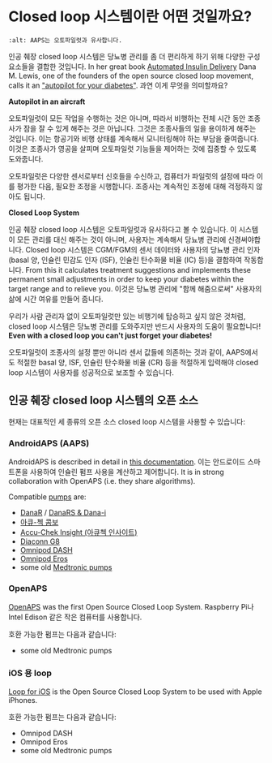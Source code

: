 # Closed loop 시스템이란 어떤 것일까요?

```{image} ../images/autopilot.png
:alt: AAPS는 오토파일럿과 유사합니다.
```

인공 췌장 closed loop 시스템은 당뇨병 관리를 좀 더 편리하게 하기 위해 다양한 구성 요소들을 결합한 것입니다. In her great book [Automated Insulin Delivery](https://www.artificialpancreasbook.com/) Dana M. Lewis, one of the founders of the open source closed loop movement, calls it an ["autopilot for your diabetes"](https://www.artificialpancreasbook.com/3.-getting-started-with-your-aps). 과연 이게 무엇을 의미할까요?

**Autopilot in an aircraft**

오토파일럿이 모든 작업을 수행하는 것은 아니며, 따라서 비행하는 전체 시간 동안 조종사가 잠을 잘 수 있게 해주는 것은 아닙니다. 그것은 조종사들의 일을 용이하게 해주는 것입니다. 이는 항공기와 비행 상태를 계속해서 모니터링해야 하는 부담을 줄여줍니다. 이것은 조종사가 영공을 살피며 오토파일럿 기능들을 제어하는 것에 집중할 수 있도록 도와줍니다.

오토파일럿은 다양한 센서로부터 신호들을 수신하고, 컴퓨터가 파일럿의 설정에 따라 이를 평가한 다음, 필요한 조정을 시행합니다. 조종사는 계속적인 조정에 대해 걱정하지 않아도 됩니다.

**Closed Loop System**

인공 췌장 closed loop 시스템은 오토파일럿과 유사하다고 볼 수 있습니다. 이 시스템이 모든 관리를 대신 해주는 것이 아니며, 사용자는 계속해서 당뇨병 관리에 신경써야합니다. Closed loop 시스템은 CGM/FGM의 센서 데이터와 사용자의 당뇨병 관리 인자(basal 양, 인슐린 민감도 인자 (ISF), 인슐린 탄수화물 비율 (IC) 등)을 결합하여 작동합니다. From this it calculates treatment suggestions and implements these permanent small adjustments in order to keep your diabetes within the target range and to relieve you. 이것은 당뇨병 관리에 "함께 해줌으로써" 사용자의 삶에 시간 여유를 만들어 줍니다.

우리가 사람 관리자 없이 오토파일럿만 있는 비행기에 탑승하고 싶지 않은 것처럼, closed loop 시스템은 당뇨병 관리를 도와주지만 반드시 사용자의 도움이 필요합니다! **Even with a closed loop you can't just forget your diabetes!**

오토파일럿이 조종사의 설정 뿐만 아니라 센서 값들에 의존하는 것과 같이, AAPS에서도 적절한 basal 양, ISF, 인슐린 탄수화물 비율 (CR) 등을 적절하게 입력해야 closed loop 시스템이 사용자를 성공적으로 보조할 수 있습니다.

## 인공 췌장 closed loop 시스템의 오픈 소스

현재는 대표적인 세 종류의 오픈 소스 closed loop 시스템을 사용할 수 있습니다:

### AndroidAPS (AAPS)

AndroidAPS is described in detail in [this documentation](./WhatisAndroidAPS.html). 이는 안드로이드 스마트폰을 사용하여 인슐린 펌프 사용을 계산하고 제어합니다. It is in strong collaboration with OpenAPS (i.e. they share algorithms).

Compatible [pumps](../Hardware/pumps.md) are:

- [DanaR](../Configuration/DanaR-Insulin-Pump.md) / [DanaRS & Dana-i](../Configuration/DanaRS-Insulin-Pump.html)
- [아큐-첵 콤보](../Configuration/Accu-Chek-Combo-Pump.md)
- [Accu-Chek Insight (아큐첵 인사이트)](../Configuration/Accu-Chek-Insight-Pump.md)
- [Diaconn G8](../Configuration/DiaconnG8.md)
- [Omnipod DASH](../Configuration/OmnipodDASH.md)
- [Omnipod Eros](../Configuration/OmnipodEros.md)
- some old [Medtronic pumps](../Configuration/MedtronicPump.md)

### OpenAPS

[OpenAPS](https://openaps.readthedocs.io) was the first Open Source Closed Loop System. Raspberry Pi나 Intel Edison 같은 작은 컴퓨터를 사용합니다.

호환 가능한 펌프는 다음과 같습니다:

- some old Medtronic pumps

### iOS 용 loop

[Loop for iOS](https://loopkit.github.io/loopdocs/) is the Open Source Closed Loop System to be used with Apple iPhones.

호환 가능한 펌프는 다음과 같습니다:

- Omnipod DASH
- Omnipod Eros
- some old Medtronic pumps
